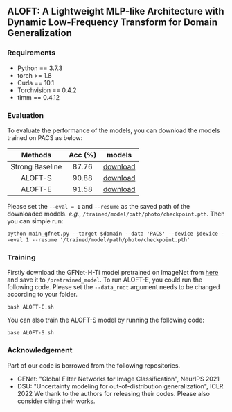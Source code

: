 ## ALOFT: A Lightweight MLP-like Architecture with Dynamic Low-Frequency Transform for Domain Generalization

### Requirements

* Python == 3.7.3
* torch >= 1.8
* Cuda == 10.1
* Torchvision == 0.4.2
* timm == 0.4.12

### Evaluation

To evaluate the performance of the models, you can download the models trained  on PACS as below:

|     Methods     | Acc (%) |                            models                            |
| :-------------: | :-----: | :----------------------------------------------------------: |
| Strong Baseline |  87.76  | [download](https://drive.google.com/drive/folders/1DJfGRSpFPmm1FD-sZRZK3ZObOE_-7Aaq?usp=share_link) |
|     ALOFT-S     |  90.88  | [download](https://drive.google.com/drive/folders/1r2HXwe1O54GfQ9R3H-wL2xyR36YAqcpN?usp=share_link) |
|     ALOFT-E     |  91.58  | [download](https://drive.google.com/drive/folders/1K80RPvOyw25bnAd5EGothqMTBL-YDCdm?usp=share_link) |

Please set the `--eval = 1` and `--resume` as the saved path of the downloaded models.  *e.g.*,  `/trained/model/path/photo/checkpoint.pth`. Then you can simple run:

```
python main_gfnet.py --target $domain --data 'PACS' --device $device --eval 1 --resume '/trained/model/path/photo/checkpoint.pth'
```

### Training

Firstly download the GFNet-H-Ti model pretrained on ImageNet from [here](https://drive.google.com/file/d/1_xrfC7c_ccZnVicYDnrViOA_T1N-xoHI/view?usp=sharing) and save it to `/pretrained_model`. To run ALOFT-E, you could run the following code. Please set the `--data_root` argument needs to be changed according to your folder. 

```
bash ALOFT-E.sh
```

You can also train the ALOFT-S model by running the following code:

```
base ALOFT-S.sh
```

### Acknowledgement
Part of our code is borrowed from the following repositories.
* GFNet: "Global Filter Networks for Image Classification", NeurIPS 2021
* DSU: "Uncertainty modeling for out-of-distribution generalization", ICLR 2022
We thank to the authors for releasing their codes. Please also consider citing their works.

